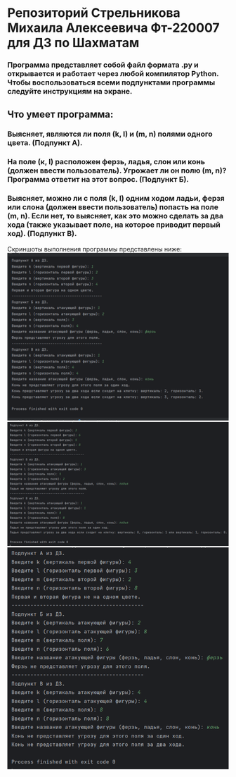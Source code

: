 # Репозиторий Стрельникова Михаила Алексеевича Фт-220007 для ДЗ по Шахматам
### Программа представляет собой файл формата .py и открывается и работает через любой компилятор Python. Чтобы воспользоваться всеми подпунктами программы следуйте инструкциям на экране.
## Что умеет программа:
### Выясняет, являются ли поля (k, I) и (m, n) полями одного цвета. (Подпункт А).
### На поле (к, I) расположен ферзь, ладья, слон или конь (должен ввести пользователь). Угрожает ли он полю (m, n)? Программа ответит на этот вопрос. (Подпункт Б).
### Выясняет, можно ли с поля (k, I) одним ходом ладьи, ферзя или слона (должен ввести пользователь) попасть на поле (m, n). Если нет, то выясняет, как это можно сделать за два хода (также указывает поле, на которое приводит первый ход). (Подпункт В).
Скриншоты выполнения программы представлены ниже:
![Alt-текст](https://github.com/m3kskssssssss/chess/blob/main/test1_chess.png)
![Alt-текст](https://github.com/m3kskssssssss/chess/blob/main/test2_chess.png)
![Alt-текст](https://github.com/m3kskssssssss/chess/blob/main/test3_chess.png)
